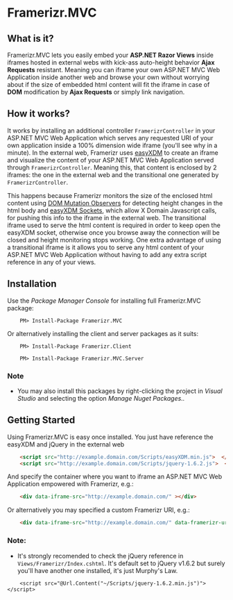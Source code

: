 Framerizr.MVC
=============

What is it?
-----------

Framerizr.MVC lets you easily embed your **ASP.NET Razor Views** inside iframes hosted in external webs with kick-ass auto-height behavior **Ajax Requests** resistant. 
Meaning you can iframe your own ASP.NET MVC Web Application inside another web and browse your own without worrying about if the size of embedded html content will fit the iframe in case of **DOM** modification by **Ajax Requests** or simply link navigation.

How it works?
-------------

It works by installing an additional controller `FramerizrController` in your ASP.NET MVC Web Application which serves any requested URI of your own application inside a 100% dimension wide iframe (you'll see why in a minute). 
In the external web, Framerizr uses [easyXDM](http://easyxdm.net/wp/) to create an iframe and visualize the content of your ASP.NET MVC Web Application served through `FramerizrController`. 
Meaning this, that content is enclosed by 2 iframes: the one in the external web and the transitional one generated by `FramerizrController`. 

This happens because Framerizr monitors the size of the enclosed html content using [DOM Mutation Observers](https://dvcs.w3.org/hg/domcore/raw-file/tip/Overview.html#mutationobserver) for detecting height changes in the html body and [easyXDM Sockets](http://easyxdm.net/wp/2010/03/17/setting-up-your-first-socket/), 
which allow X Domain Javascript calls, for pushing this info to the iframe in the external web. 
The transitional iframe used to serve the html content is required in order to keep open the easyXDM socket, otherwise once you browse away the connection will be closed and height monitoring stops working. 
One extra advantage of using a transitional iframe is it allows you to serve any html content of your ASP.NET MVC Web Application without having to add any extra script reference in any of your views.

Installation
------------

Use the *Package Manager Console* for installing full Framerizr.MVC package:

```
	PM> Install-Package Framerizr.MVC
```

Or alternatively installing the client and server packages as it suits:

```
	PM> Install-Package Framerizr.Client
```

```
	PM> Install-Package Framerizr.MVC.Server
```

### Note
* You may also install this packages by right-clicking the project in *Visual Studio* and selecting the option *Manage Nuget Packages..*

Getting Started
---------------

Using Framerizr.MVC is easy once installed. You just have reference the easyXDM and jQuery in the external web

```html
	<script src="http://example.domain.com/Scripts/easyXDM.min.js">  </script> 
    <script src="http://example.domain.com/Scripts/jquery-1.6.2.js">  </script>
```

And specify the container where you want to iframe an ASP.NET MVC Web Application empowered with Framerizr, e.g.:

```html
	<div data-iframe-src="http://example.domain.com/" ></div>
```

Or alternatively you may specified a custom Framerizr URI, e.g.:

```html
	<div data-iframe-src="http://example.domain.com/" data-framerizr-uri="http://other.route.com/OtherApp/Framerizr"></div>
```

### Note:
* It's strongly recomended to check the jQuery reference in `Views/Framerizr/Index.cshtml`. It's default set to jQuery v1.6.2 but surely you'll have another one installed, it's just Murphy's Law. 

```cshtml
	<script src="@Url.Content("~/Scripts/jquery-1.6.2.min.js")"></script>
```
